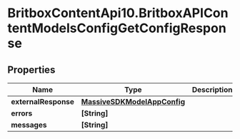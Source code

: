 # BritboxContentApi10.BritboxAPIContentModelsConfigGetConfigResponse

## Properties
Name | Type | Description | Notes
------------ | ------------- | ------------- | -------------
**externalResponse** | [**MassiveSDKModelAppConfig**](MassiveSDKModelAppConfig.md) |  | [optional] 
**errors** | **[String]** |  | [optional] 
**messages** | **[String]** |  | [optional] 


